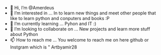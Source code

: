 - 👋 Hi, I’m @Amerdeus
- 👀 I’m interested in ... In to learn new things and meet other people that like to learn python and conputers and books :P
- 🌱 I’m currently learning ... Pyhon and IT :)
- 💞️ I’m looking to collaborate on ... New projects and learn more stuff about Python
- 📫 How to reach me ... You welcome to reach me on here github or Instgram which is " Artbyamir28 

<!---
Amerdeus/Amerdeus is a ✨ special ✨ repository because its `README.md` (this file) appears on your GitHub profile.
You can click the Preview link to take a look at your changes.
--->
